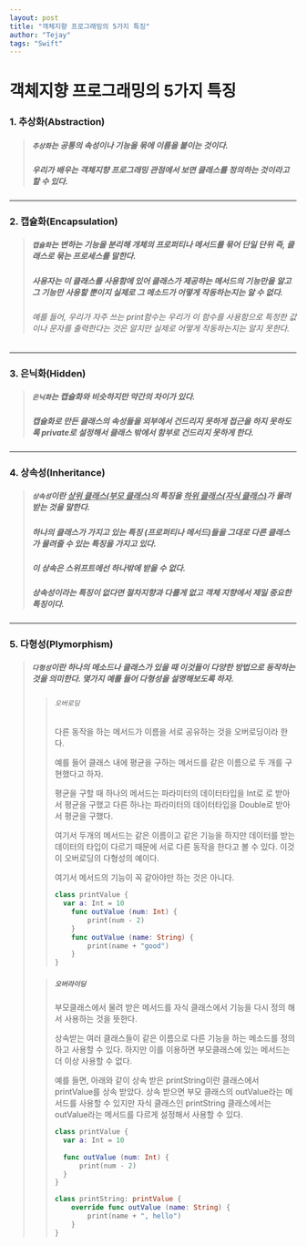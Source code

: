 ```yaml
---
layout: post
title: "객체지향 프로그래밍의 5가지 특징"
author: "Tejay"
tags: "Swift"
---
```


# 객체지향 프로그래밍의 5가지 특징

### 1. 추상화(**Abstraction**)

> ##### ``추상화``는 공통의 속성이나 기능을 묶에 이름을 붙이는 것이다.
>
> ##### 우리가 배우는 객체지향 프로그래밍 관점에서 보면 클래스를 정의하는 것이라고 할 수 있다.

** **



### 2. 캡슐화(**Encapsulation**)

> ##### `캡슐화`는 변하는 기능을 분리해 개체의 프로퍼티나 메서드를 묶어 단일 단위 즉, 클래스로 묶는 프로세스를 말한다.
>
> ##### 사용자는 이 클래스를 사용함에 있어 클래스가 제공하는 메서드의 기능만을 알고 그 기능만 사용할 뿐이지 실제로 그 메소드가 어떻게 작동하는지는 알 수 없다.
>
> ###### 예를 들어, 우리가 자주 쓰는 print함수는 우리가 이 함수를 사용함으로 특정한 값이나 문자를 출력한다는 것은 알지만 실제로 어떻게 작동하는지는 알지 못한다.

** **



### 3. 은닉화(Hidden)

> ##### `은닉화`는 캡슐화와 비슷하지만 약간의 차이가 있다.
>
> ##### 캡슐화로 만든 클래스의 속성들을 외부에서 건드리지 못하게 접근을 하지 못하도록 private로 설정해서 클래스 밖에서 함부로 건드리지 못하게 한다.

** **



### 4. 상속성(**Inheritance**)

> ##### ``상속성``이란 <u>상위 클래스(부모 클래스)</u>의 특징을 <u>하위 클래스(자식 클래스)</u>가 물려받는 것을 말한다.
>
> ##### 하나의 클래스가 가지고 있는 특징 (프로퍼티나 메서드)들을 그대로 다른 클래스가 물려줄 수 있는 특징을 가지고 있다.
>
> ##### 이 상속은 스위프트에선 하나밖에 받을 수 없다.
>
> ##### 상속성이라는 특징이 없다면 절차지향과 다를게 없고 객체 지향에서 제일 중요한 특징이다.

** **



### 5. 다형성(**Plymorphism**)

> ##### ``다형성``이란 하나의 메소드나 클래스가 있을 때 이것들이 다양한 방법으로 동작하는 것을 의미한다. 몇가지 예를 들어 다형성을 설명해보도록 하자.
>
> > ###### ```오버로딩```
> >
> > 다른 동작을 하는 메서드가 이름을 서로 공유하는 것을 오버로딩이라 한다.
> >
> > 예를 들어 클래스 내에 평균을 구하는 메서드를 같은 이름으로 두 개를 구현했다고 하자.
> >
> > 평균을 구할 때 하나의 메서드는 파라미터의 데이터타입을 Int로 로 받아서 평균을 구했고 다른 하나는 파라미터의 데이터타입을 Double로 받아서 평균을 구했다.
> >
> > 여기서 두개의 메서드는 같은 이름이고 같은 기능을 하지만 데이터를 받는 데이터의 타입이 다르기 때문에 서로 다른 동작을 한다고 볼 수 있다. 이것이 오버로딩의 다형성의 예이다.
> >
> > 여기서 메서드의 기능이 꼭 같아야만 하는 것은 아니다.
> >
> > ```swift
> > class printValue {
> >   var a: Int = 10
> > 	func outValue (num: Int) {
> > 		print(num - 2)
> > 	}
> > 	func outValue (name: String) {
> > 		print(name + "good")
> > 	}
> > }
> > ```
>
>
>
> > ##### ```오버라이딩```
> >
> > 부모클래스에서 물려 받은 메서드를 자식 클래스에서 기능을 다시 정의 해서 사용하는 것을 뜻한다.
> >
> > 상속받는 여러 클래스들이 같은 이름으로 다른 기능을 하는 메소드를 정의하고 사용할 수 있다. 하지만 이를 이용하면 부모클래스에 있는 메서드는 더 이상 사용할 수 없다.
> >
> > 예를 들면, 아래와 같이 상속 받은 printString이란 클래스에서 printValue를 상속 받았다. 상속 받으면 부모 클래스의 outValue라는 메서드를 사용할 수 있지만 자식 클래스인 printString 클래스에서는 outValue라는 메서드를 다르게 설정해서 사용할 수 있다.
> >
> > ```swift
> > class printValue {
> >   var a: Int = 10
> >   
> >   func outValue (num: Int) {
> >       print(num - 2)
> >   }
> > }
> >
> > class printString: printValue {
> >     override func outValue (name: String) {
> >         print(name + ", hello")
> >     }
> > }
> > ```
